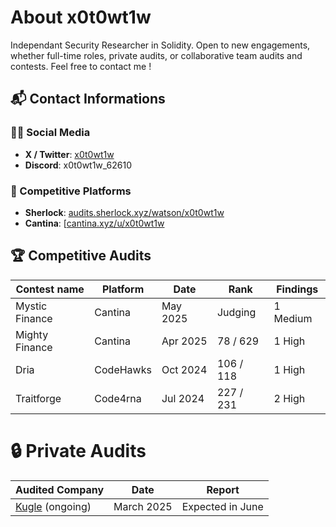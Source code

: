 # About x0t0wt1w
Independant Security Researcher in Solidity. 
Open to new engagements, whether full-time roles, private audits, or collaborative team audits and contests.
Feel free to contact me !

## 📬 Contact Informations

### 🧑‍💻 Social Media
- **X / Twitter**: [x0t0wt1w](https://x.com/x0t0wt1w)
- **Discord**: x0t0wt1w_62610

### 🧪 Competitive Platforms
- **Sherlock**: [audits.sherlock.xyz/watson/x0t0wt1w](https://audits.sherlock.xyz/watson/x0t0wt1w)
- **Cantina**: [[cantina.xyz/u/x0t0wt1w](https://cantina.xyz/u/x0t0wt1w)

## 🏆 Competitive Audits

| Contest name     | Platform   | Date      | Rank         | Findings     |
|------------------|------------|-----------|--------------|--------------|
| Mystic Finance   | Cantina    | May 2025  | Judging      | 1 Medium     |
| Mighty Finance   | Cantina    | Apr 2025  | 78 / 629     | 1 High       |
| Dria             | CodeHawks  | Oct 2024  | 106 / 118    | 1 High       |
| Traitforge       | Code4rna   | Jul 2024  | 227 / 231    | 2 High       |

# 🔒 Private Audits

| Audited Company                                 | Date        | Report             |
|-------------------------------------------------|-------------|--------------------|
| [Kugle](https://kugle.app/) (ongoing)           | March 2025  | Expected in June   |
